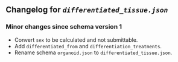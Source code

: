 ## Changelog for *`differentiated_tissue.json`*

### Minor changes since schema version 1

* Convert `sex` to be calculated and not submittable.
* Add `differentiated_from` and `differentiation_treatments`.
* Rename schema `organoid.json` to `differentiated_tissue.json`.
